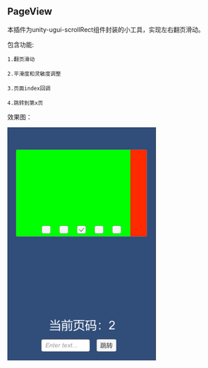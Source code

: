 ## PageView

本插件为unity-ugui-scrollRect组件封装的小工具，实现左右翻页滑动。

包含功能:

	1.翻页滑动

	2.平滑度和灵敏度调整

	3.页面index回调

	4.跳转到第x页

效果图：

![image](https://github.com/passiony/UGUI_PageView/blob/master/pageview.png)